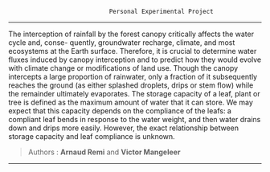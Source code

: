                                 Personal Experimental Project           
---
The interception of rainfall by the forest canopy critically affects the water cycle and, conse- quently, groundwater recharge, climate, and most ecosystems at the Earth surface. Therefore, it is crucial to determine water fluxes induced by canopy interception and to predict how they would evolve with climate change or modifications of land use. Though the canopy intercepts a large proportion of rainwater, only a fraction of it subsequently reaches the ground (as either splashed droplets, drips or stem flow) while the remainder ultimately evaporates. The storage capacity of a leaf, plant or tree is defined as the maximum amount of water that it can store. We may expect that this capacity depends on the compliance of the leafs: a compliant leaf bends in response to the water weight, and then water drains down and drips more easily. However, the exact relationship between storage capacity and leaf compliance is unknown.


> Authors : **Arnaud Remi** and **Victor Mangeleer**
---


